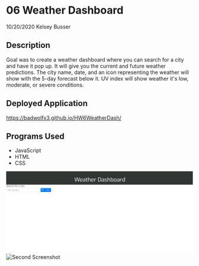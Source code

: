 # 06 Weather Dashboard
10/20/2020
Kelsey Busser

## Description

Goal was to create a weather dashboard where you can search for a city and have it pop up. It will give you the current and future weather predictions. 
The city name, date, and an icon representing the weather will show with the 5-day forecast below it.
UV index will show weather it's low, moderate, or severe conditions.

## Deployed Application

https://badwolfx3.github.io/HW6WeatherDash/


## Programs Used
* JavaScript
* HTML
* CSS

![First Screenshot](/Assets/Images/WD1.png)
![Second Screenshot](/Assets/Images/WD2.jpg)

